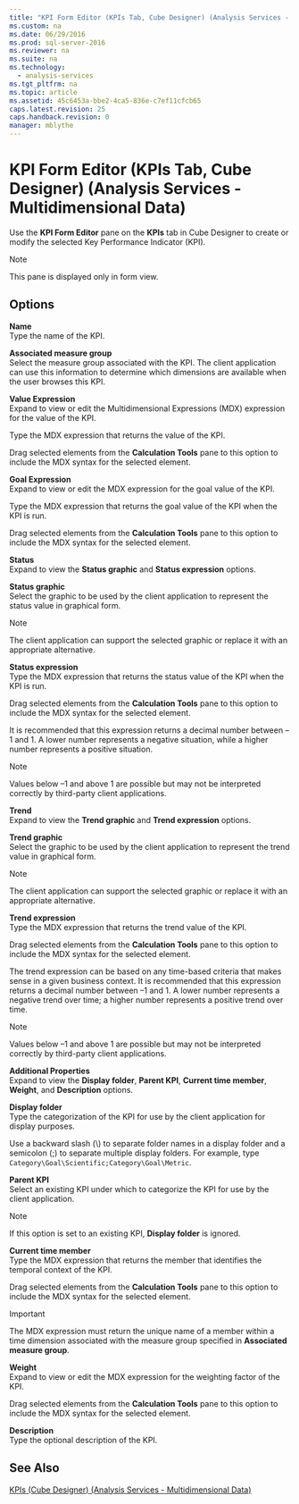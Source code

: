 ```yaml
---
title: "KPI Form Editor (KPIs Tab, Cube Designer) (Analysis Services - Multidimensional Data)"
ms.custom: na
ms.date: 06/29/2016
ms.prod: sql-server-2016
ms.reviewer: na
ms.suite: na
ms.technology: 
  - analysis-services
ms.tgt_pltfrm: na
ms.topic: article
ms.assetid: 45c6453a-bbe2-4ca5-836e-c7ef11cfcb65
caps.latest.revision: 25
caps.handback.revision: 0
manager: mblythe
---
```

# KPI Form Editor (KPIs Tab, Cube Designer) (Analysis Services - Multidimensional Data)
Use the **KPI Form Editor** pane on the **KPIs** tab in Cube Designer to create or modify the selected Key Performance Indicator (KPI).  
  
> [!NOTE]  
>  This pane is displayed only in form view.  
  
## Options  
 **Name**  
 Type the name of the KPI.  
  
 **Associated measure group**  
 Select the measure group associated with the KPI. The client application can use this information to determine which dimensions are available when the user browses this KPI.  
  
 **Value Expression**  
 Expand to view or edit the Multidimensional Expressions (MDX) expression for the value of the KPI.  
  
 Type the MDX expression that returns the value of the KPI.  
  
 Drag selected elements from the **Calculation Tools** pane to this option to include the MDX syntax for the selected element.  
  
 **Goal Expression**  
 Expand to view or edit the MDX expression for the goal value of the KPI.  
  
 Type the MDX expression that returns the goal value of the KPI when the KPI is run.  
  
 Drag selected elements from the **Calculation Tools** pane to this option to include the MDX syntax for the selected element.  
  
 **Status**  
 Expand to view the **Status graphic** and **Status expression** options.  
  
 **Status graphic**  
 Select the graphic to be used by the client application to represent the status value in graphical form.  
  
> [!NOTE]  
>  The client application can support the selected graphic or replace it with an appropriate alternative.  
  
 **Status expression**  
 Type the MDX expression that returns the status value of the KPI when the KPI is run.  
  
 Drag selected elements from the **Calculation Tools** pane to this option to include the MDX syntax for the selected element.  
  
 It is recommended that this expression returns a decimal number between –1 and 1. A lower number represents a negative situation, while a higher number represents a positive situation.  
  
> [!NOTE]  
>  Values below –1 and above 1 are possible but may not be interpreted correctly by third-party client applications.  
  
 **Trend**  
 Expand to view the **Trend graphic** and **Trend expression** options.  
  
 **Trend graphic**  
 Select the graphic to be used by the client application to represent the trend value in graphical form.  
  
> [!NOTE]  
>  The client application can support the selected graphic or replace it with an appropriate alternative.  
  
 **Trend expression**  
 Type the MDX expression that returns the trend value of the KPI.  
  
 Drag selected elements from the **Calculation Tools** pane to this option to include the MDX syntax for the selected element.  
  
 The trend expression can be based on any time-based criteria that makes sense in a given business context. It is recommended that this expression returns a decimal number between –1 and 1. A lower number represents a negative trend over time; a higher number represents a positive trend over time.  
  
> [!NOTE]  
>  Values below –1 and above 1 are possible but may not be interpreted correctly by third-party client applications.  
  
 **Additional Properties**  
 Expand to view the **Display folder**, **Parent KPI**, **Current time member**, **Weight**, and **Description** options.  
  
 **Display folder**  
 Type the categorization of the KPI for use by the client application for display purposes.  
  
 Use a backward slash (\\) to separate folder names in a display folder and a semicolon (;) to separate multiple display folders. For example, type `Category\Goal\Scientific;Category\Goal\Metric`.  
  
 **Parent KPI**  
 Select an existing KPI under which to categorize the KPI for use by the client application.  
  
> [!NOTE]  
>  If this option is set to an existing KPI, **Display folder** is ignored.  
  
 **Current time member**  
 Type the MDX expression that returns the member that identifies the temporal context of the KPI.  
  
 Drag selected elements from the **Calculation Tools** pane to this option to include the MDX syntax for the selected element.  
  
> [!IMPORTANT]  
>  The MDX expression must return the unique name of a member within a time dimension associated with the measure group specified in **Associated measure group**.  
  
 **Weight**  
 Expand to view or edit the MDX expression for the weighting factor of the KPI.  
  
 Drag selected elements from the **Calculation Tools** pane to this option to include the MDX syntax for the selected element.  
  
 **Description**  
 Type the optional description of the KPI.  
  
## See Also  
 [KPIs (Cube Designer) (Analysis Services - Multidimensional Data)](../../Topics/TopicNameNotContainA/KPIs--Cube-Designer---Analysis-Services---Multidimensional-Data-.md)
